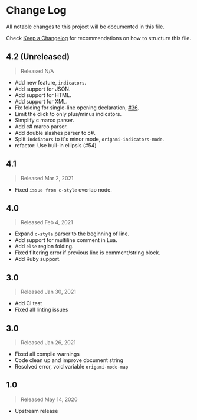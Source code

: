 # Change Log

All notable changes to this project will be documented in this file.

Check [Keep a Changelog](http://keepachangelog.com/) for recommendations on how to structure this file.


## 4.2 (Unreleased)
> Released N/A

* Add new feature, `indicators`.
* Add support for JSON.
* Add support for HTML.
* Add support for XML.
* Fix folding for single-line opening declaration, [#36](https://github.com/emacs-origami/origami.el/issues/36).
* Limit the click to only plus/minus indicators.
* Simplify c marco parser.
* Add c# marco parser.
* Add double slashes parser to c#.
* Split `indciators` to it's minor mode, `origami-indicators-mode`.
* refactor: Use buil-in ellipsis (#54)

## 4.1
> Released Mar 2, 2021

* Fixed `issue from c-style` overlap node.

## 4.0
> Released Feb 4, 2021

* Expand `c-style` parser to the beginning of line.
* Add support for multiline comment in Lua.
* Add `else` region folding.
* Fixed filtering error if previous line is comment/string block.
* Add Ruby support.

## 3.0
> Released Jan 30, 2021

* Add CI test
* Fixed all linting issues

## 3.0
> Released Jan 26, 2021

* Fixed all compile warnings
* Code clean up and improve document string
* Resolved error, void variable `origami-mode-map`

## 1.0
> Released May 14, 2020

* Upstream release
